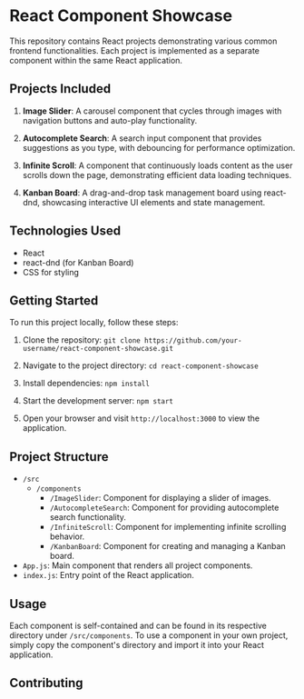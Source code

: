 # React Component Showcase

This repository contains React projects demonstrating various common frontend functionalities. Each project is implemented as a separate component within the same React application.

## Projects Included

1. **Image Slider**: A carousel component that cycles through images with navigation buttons and auto-play functionality.

2. **Autocomplete Search**: A search input component that provides suggestions as you type, with debouncing for performance optimization.

3. **Infinite Scroll**: A component that continuously loads content as the user scrolls down the page, demonstrating efficient data loading techniques.

4. **Kanban Board**: A drag-and-drop task management board using react-dnd, showcasing interactive UI elements and state management.

## Technologies Used

- React
- react-dnd (for Kanban Board)
- CSS for styling

## Getting Started

To run this project locally, follow these steps:

1. Clone the repository:
   `git clone https://github.com/your-username/react-component-showcase.git`

2. Navigate to the project directory:
   `cd react-component-showcase`

3. Install dependencies:
   `npm install`

4. Start the development server:
   `npm start`

5. Open your browser and visit `http://localhost:3000` to view the application.

## Project Structure

- `/src`
  - `/components`
    - `/ImageSlider`: Component for displaying a slider of images.
    - `/AutocompleteSearch`: Component for providing autocomplete search functionality.
    - `/InfiniteScroll`: Component for implementing infinite scrolling behavior.
    - `/KanbanBoard`: Component for creating and managing a Kanban board.
- `App.js`: Main component that renders all project components.
- `index.js`: Entry point of the React application.

## Usage

Each component is self-contained and can be found in its respective directory under `/src/components`. To use a component in your own project, simply copy the component's directory and import it into your React application.

## Contributing
